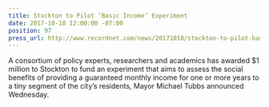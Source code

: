 ```yaml
---
title: Stockton to Pilot ‘Basic Income’ Experiment
date: 2017-10-18 12:00:00 -07:00
position: 97
press_url: http://www.recordnet.com/news/20171018/stockton-to-pilot-basic-income-experiment
---
```


A consortium of policy experts, researchers and academics has awarded $1 million to Stockton to fund an experiment that aims to assess the social benefits of providing a guaranteed monthly income for one or more years to a tiny segment of the city’s residents, Mayor Michael Tubbs announced Wednesday.
